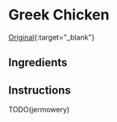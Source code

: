 # Greek Chicken

[Original](https://www.twopeasandtheirpod.com/wprm_print/42397){:target="_blank"}

## Ingredients

## Instructions

TODO(jermowery)